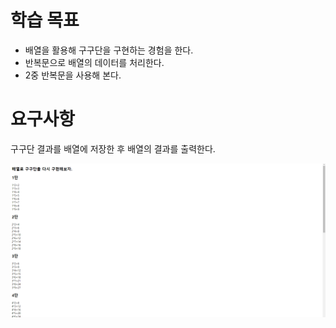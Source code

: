 # 학습 목표

* 배열을 활용해 구구단을 구현하는 경험을 한다.
* 반복문으로 배열의 데이터를 처리한다.
* 2중 반복문을 사용해 본다.

# 요구사항

구구단 결과를 배열에 저장한 후 배열의 결과를 출력한다.

![](./arr.PNG)